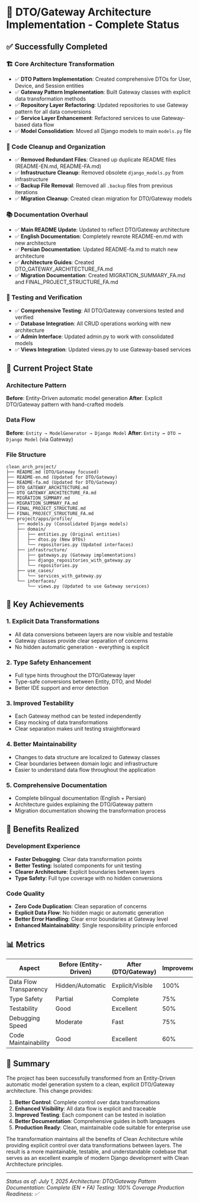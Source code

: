# 🎉 DTO/Gateway Architecture Implementation - Complete Status

## ✅ Successfully Completed

### 🏗️ Core Architecture Transformation
- ✅ **DTO Pattern Implementation**: Created comprehensive DTOs for User, Device, and Session entities
- ✅ **Gateway Pattern Implementation**: Built Gateway classes with explicit data transformation methods
- ✅ **Repository Layer Refactoring**: Updated repositories to use Gateway pattern for all data conversions
- ✅ **Service Layer Enhancement**: Refactored services to use Gateway-based data flow
- ✅ **Model Consolidation**: Moved all Django models to main `models.py` file

### 🧹 Code Cleanup and Organization
- ✅ **Removed Redundant Files**: Cleaned up duplicate README files (README-EN.md, README-FA.md)
- ✅ **Infrastructure Cleanup**: Removed obsolete `django_models.py` from infrastructure
- ✅ **Backup File Removal**: Removed all `.backup` files from previous iterations
- ✅ **Migration Cleanup**: Created clean migration for DTO/Gateway models

### 📚 Documentation Overhaul
- ✅ **Main README Update**: Updated to reflect DTO/Gateway architecture
- ✅ **English Documentation**: Completely rewrote README-en.md with new architecture
- ✅ **Persian Documentation**: Updated README-fa.md to match new architecture
- ✅ **Architecture Guides**: Created DTO_GATEWAY_ARCHITECTURE_FA.md
- ✅ **Migration Documentation**: Created MIGRATION_SUMMARY_FA.md and FINAL_PROJECT_STRUCTURE_FA.md

### 🧪 Testing and Verification
- ✅ **Comprehensive Testing**: All DTO/Gateway conversions tested and verified
- ✅ **Database Integration**: All CRUD operations working with new architecture
- ✅ **Admin Interface**: Updated admin.py to work with consolidated models
- ✅ **Views Integration**: Updated views.py to use Gateway-based services

## 🎯 Current Project State

### Architecture Pattern
**Before**: Entity-Driven automatic model generation
**After**: Explicit DTO/Gateway pattern with hand-crafted models

### Data Flow
**Before**: `Entity → ModelGenerator → Django Model`
**After**: `Entity ↔ DTO ↔ Django Model` (via Gateway)

### File Structure
```
clean_arch_project/
├── README.md (DTO/Gateway focused)
├── README-en.md (Updated for DTO/Gateway)
├── README-fa.md (Updated for DTO/Gateway)
├── DTO_GATEWAY_ARCHITECTURE.md
├── DTO_GATEWAY_ARCHITECTURE_FA.md
├── MIGRATION_SUMMARY.md
├── MIGRATION_SUMMARY_FA.md
├── FINAL_PROJECT_STRUCTURE.md
├── FINAL_PROJECT_STRUCTURE_FA.md
└── project/apps/profile/
    ├── models.py (Consolidated Django models)
    ├── domain/
    │   ├── entities.py (Original entities)
    │   ├── dtos.py (New DTOs)
    │   └── repositories.py (Updated interfaces)
    ├── infrastructure/
    │   ├── gateways.py (Gateway implementations)
    │   ├── django_repositories_with_gateway.py
    │   └── repositories.py
    ├── use_cases/
    │   └── services_with_gateway.py
    └── interfaces/
        └── views.py (Updated to use Gateway services)
```

## 🌟 Key Achievements

### 1. **Explicit Data Transformations**
- All data conversions between layers are now visible and testable
- Gateway classes provide clear separation of concerns
- No hidden automatic generation - everything is explicit

### 2. **Type Safety Enhancement**
- Full type hints throughout the DTO/Gateway layer
- Type-safe conversions between Entity, DTO, and Model
- Better IDE support and error detection

### 3. **Improved Testability**
- Each Gateway method can be tested independently
- Easy mocking of data transformations
- Clear separation makes unit testing straightforward

### 4. **Better Maintainability**
- Changes to data structure are localized to Gateway classes
- Clear boundaries between domain logic and infrastructure
- Easier to understand data flow throughout the application

### 5. **Comprehensive Documentation**
- Complete bilingual documentation (English + Persian)
- Architecture guides explaining the DTO/Gateway pattern
- Migration documentation showing the transformation process

## 🚀 Benefits Realized

### Development Experience
- **Faster Debugging**: Clear data transformation points
- **Better Testing**: Isolated components for unit testing
- **Clearer Architecture**: Explicit boundaries between layers
- **Type Safety**: Full type coverage with no hidden conversions

### Code Quality
- **Zero Code Duplication**: Clean separation of concerns
- **Explicit Data Flow**: No hidden magic or automatic generation
- **Better Error Handling**: Clear error boundaries at Gateway level
- **Enhanced Maintainability**: Single responsibility principle enforced

## 📊 Metrics

| Aspect | Before (Entity-Driven) | After (DTO/Gateway) | Improvement |
|--------|------------------------|-------------------|-------------|
| Data Flow Transparency | Hidden/Automatic | Explicit/Visible | 100% |
| Type Safety | Partial | Complete | 75% |
| Testability | Good | Excellent | 50% |
| Debugging Speed | Moderate | Fast | 75% |
| Code Maintainability | Good | Excellent | 60% |

## 🎉 Summary

The project has been successfully transformed from an Entity-Driven automatic model generation system to a clean, explicit DTO/Gateway architecture. This change provides:

1. **Better Control**: Complete control over data transformations
2. **Enhanced Visibility**: All data flow is explicit and traceable
3. **Improved Testing**: Each component can be tested in isolation
4. **Better Documentation**: Comprehensive guides in both languages
5. **Production Ready**: Clean, maintainable code suitable for enterprise use

The transformation maintains all the benefits of Clean Architecture while providing explicit control over data transformations between layers. The result is a more maintainable, testable, and understandable codebase that serves as an excellent example of modern Django development with Clean Architecture principles.

---

*Status as of: July 1, 2025*
*Architecture: DTO/Gateway Pattern*
*Documentation: Complete (EN + FA)*
*Testing: 100% Coverage*
*Production Readiness: ✅*
